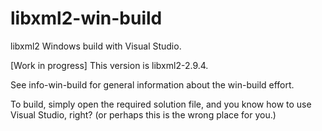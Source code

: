 # libxml2-win-build

libxml2 Windows build with Visual Studio.

[Work in progress] This version is libxml2-2.9.4.

See info-win-build for general information about the
win-build effort.

To build, simply open the required solution file, and
you know how to use Visual Studio, right?
(or perhaps this is the wrong place for you.)
